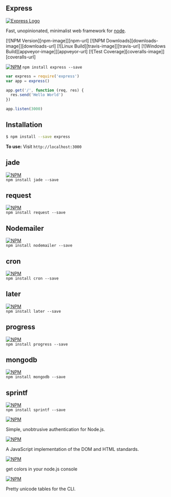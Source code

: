 Express
---

[![Express Logo](https://i.cloudup.com/zfY6lL7eFa-3000x3000.png)](http://expressjs.com/)

  Fast, unopinionated, minimalist web framework for [node](http://nodejs.org).

  [![NPM Version][npm-image]][npm-url]
  [![NPM Downloads][downloads-image]][downloads-url]
  [![Linux Build][travis-image]][travis-url]
  [![Windows Build][appveyor-image]][appveyor-url]
  [![Test Coverage][coveralls-image]][coveralls-url]


[![NPM](https://nodei.co/npm/express.png?downloads=true&stars=true)](https://www.npmjs.com/package/express)
`npm install express --save`  

```js
var express = require('express')
var app = express()

app.get('/', function (req, res) {
  res.send('Hello World')
})

app.listen(3000)
```

## Installation

```bash
$ npm install --save express  
```
**To use:**
Visit `http://localhost:3000`  


jade
---
[![NPM](https://nodei.co/npm/jade.png?downloads=true&stars=true)](https://www.npmjs.com/package/jade)  
`npm install jade --save`  


request
---
[![NPM](https://nodei.co/npm/request.png?downloads=true&stars=true)](https://www.npmjs.com/package/request)  
`npm install request --save`  


Nodemailer
---
[![NPM](https://nodei.co/npm/nodemailer.png?downloads=true&stars=true)](https://www.npmjs.com/package/nodemailer)  
`npm install nodemailer --save`  


cron
---
[![NPM](https://nodei.co/npm/cron.png?downloads=true&stars=true)](https://www.npmjs.com/package/cron)  
`npm install cron --save`  


later
---
[![NPM](https://nodei.co/npm/later.png?downloads=true&stars=true)](https://www.npmjs.com/package/later)  
`npm install later --save`  

progress
---
[![NPM](https://nodei.co/npm/progress.png?downloads=true&stars=true)](https://www.npmjs.com/package/progress)  
`npm install progress --save`  

mongodb
---
[![NPM](https://nodei.co/npm/mongodb.png?downloads=true&stars=true)](https://www.npmjs.com/package/mongodb)  
`npm install mongodb --save`  

sprintf
---
[![NPM](https://nodei.co/npm/sprintf.png?downloads=true&stars=true)](https://www.npmjs.com/package/sprintf)  
`npm install sprintf --save`  


[![NPM](https://nodei.co/npm/passport.png?downloads=true&stars=true)](https://www.npmjs.com/package/passport)  

Simple, unobtrusive authentication for Node.js.  


[![NPM](https://nodei.co/npm/jsdom.png?downloads=true&stars=true)](https://www.npmjs.com/package/jsdom)  

A JavaScript implementation of the DOM and HTML standards.    

[![NPM](https://nodei.co/npm/colors.png?downloads=true&stars=true)](https://www.npmjs.com/package/colors)  

get colors in your node.js console  

[![NPM](https://nodei.co/npm/cli-table.png?downloads=true&stars=true)](https://www.npmjs.com/package/cli-table)  

Pretty unicode tables for the CLI.      
